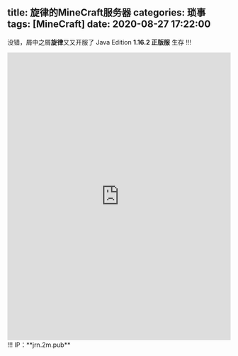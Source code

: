 title: 旋律的MineCraft服务器
categories: 琐事
tags: [MineCraft]
date: 2020-08-27 17:22:00
---
没错，屑中之屑**旋律**又又开服了
Java Edition **1.16.2 正版服** 生存
!!!
<iframe width="100%" height="650px" frameborder="0" src="https://api.imlazy.ink/mcapi/?host=jrn.2m.pub&port=25565&name=%E6%88%91%E6%B0%B8%E8%BF%9C%E5%96%9C%E6%AC%A2%E8%8E%B2%E5%8D%8E"></iframe>
!!!
IP：**jrn.2m.pub**